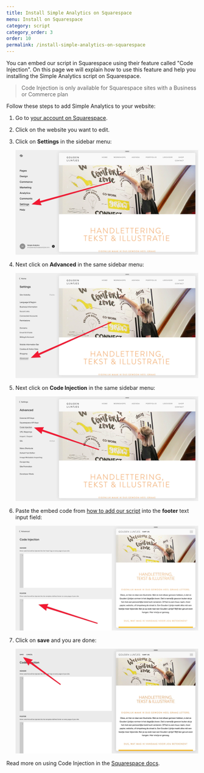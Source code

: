 ```yaml
---
title: Install Simple Analytics on Squarespace
menu: Install on Squarespace
category: script
category_order: 3
order: 10
permalink: /install-simple-analytics-on-squarespace
---
```


You can embed our script in Squarespace using their feature called "Code Injection". On this page we will explain how to use this feature and help you installing the Simple Analytics script on Squarespace.

> Code Injection is only available for Squarespace sites with a Business or Commerce plan

Follow these steps to add Simple Analytics to your website:

1. Go to [your account on Squarespace](https://account.squarespace.com/).
1. Click on the website you want to edit.
1. Click on **Settings** in the sidebar menu:

    ![](/images/squarespace-click-on-settings.jpg)

1. Next click on **Advanced** in the same sidebar menu:

    ![](/images/squarespace-click-on-advanced.jpg)

1. Next click on **Code Injection** in the same sidebar menu:

    ![](/images/squarespace-click-on-code-injection.jpg)

1. Paste the embed code from [how to add our script](/script) into the **footer** text input field:

    ![](/images/squarespace-paste-embed-code.jpg)

1. Click on **save** and you are done:

    ![](/images/squarespace-save-embed-code.jpg)


Read more on using Code Injection in the [Squarespace docs](https://support.squarespace.com/hc/en-us/articles/205815908-Using-Code-Injection).
